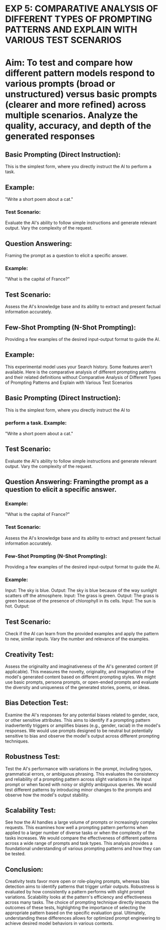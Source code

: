# EXP 5: COMPARATIVE ANALYSIS OF DIFFERENT TYPES OF PROMPTING PATTERNS AND EXPLAIN WITH VARIOUS TEST SCENARIOS

# Aim: To test and compare how different pattern models respond to various prompts (broad or unstructured) versus basic prompts (clearer and more refined) across multiple scenarios.  Analyze the quality, accuracy, and depth of the generated responses 

## Basic Prompting (Direct Instruction): 
This is the simplest form, where you directly instruct the Al to perform a task. 
## Example: 
"Write a short poem about a cat." 
### Test Scenario: 
Evaluate the Al's ability to follow simple instructions and generate relevant output. Vary the complexity of the request.
## Question Answering:
Framing the prompt as a question to elicit a specific answer. 
### Example:
"What is the capital of France?" 
## Test Scenario: 
Assess the Al's knowledge base and its ability to extract and present factual information accurately.
## Few-Shot Prompting (N-Shot Prompting):
Providing a few examples of the desired input-output
format to guide the Al.
## Example:
This experimental model uses your Search history. Some features aren't available. Here is the
comparative analysis of different prompting patterns and their related definitions without
Comparative Analysis of Different Types of Prompting Patterns and Explain with Various Test
Scenarios
## Basic Prompting (Direct Instruction): 
This is the simplest form, where you directly instruct the Al to
### perform a task. Example: 
"Write a short poem about a cat."
## Test Scenario: 
Evaluate the Al's ability to follow simple instructions and generate relevant output. Vary the complexity of the request.
## Question Answering: Framingthe prompt as a question to elicit a specific answer. 
### Example: 
"What is the capital of France?"
### Test Scenario:
Assess the Al's knowledge base and its ability to extract and present factual
information accurately.
### Few-Shot Prompting (N-Shot Prompting): 
Providing a few examples of the desired input-output format to guide the Al.
### Example:
Input: The sky is blue.
Output: The sky is blue because of the way sunlight scatters off the atmosphere.
Input: The grass is green.
Output: The grass is green because of the presence of chlorophyll in its cells.
Input: The sun is hot.
Output:
## Test Scenario:
Check if the Al can learn from the provided examples and apply the pattern to new, similar inputs. Vary the number and relevance of the examples.

## Creativity Test: 
Assess the originality and imaginativeness of the Al's generated content (if applicable). This measures the novelty, originality, and imagination of the model's generated
content based on different prompting styles. We might use basic prompts, persona prompts, or open-ended prompts and evaluate the diversity and uniqueness of the generated stories,
poems, or ideas.
## Bias Detection Test:
Examine the Al's responses for any potential biases related to gender, race, or other sensitive attributes. This aims to identify if a prompting pattern inadvertently
triggers or amplifies biases (e.g., gender, racial) in the model's responses. We would use
prompts designed to be neutral but potentially sensitive to bias and observe the model's
output across different prompting techniques.
## Robustness Test: 
Test the Al's performance with variations in the prompt, including typos, grammatical errors, or ambiguous phrasing. This evaluates the consistency and reliability of a prompting pattern across slight variations in the input prompt or when faced with noisy or slightly ambiguous queries. We would test different patterns by introducing minor changes
to the prompts and observe how the model's output stability. 
## Scalability Test: 
See how the Al handles a large volume of prompts or increasingly complex requests. This examines how well a prompting pattern performs when applied to a larger number of diverse tasks or when the complexity of the tasks increases. We would compare the effectiveness of different patterns across a wide range of prompts and task types. This analysis provides a foundational understanding of various prompting patterns and how they can
be tested.
## Conclusion:
Creativity tests favor more open or role-playing prompts, whereas bias detection aims to identify
patterns that trigger unfair outputs. Robustness is evaluated by how consistently a pattern performs
with slight prompt variations. Scalability looks at the pattern's efficiency and effectiveness across
many tasks. The choice of prompting technique directly impacts the outcomes of these tests,
highlighting the importance of selecting the appropriate pattern based on the specific evaluation
goal. Ultimately, understanding these differences allows for optimized prompt engineering to achieve
desired model behaviors in various contexts.
